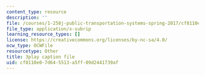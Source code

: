 ```yaml
---
content_type: resource
description: ''
file: /courses/1-258j-public-transportation-systems-spring-2017/cf8110e07d645513a5ff09d2441739af_K7lqWX6fq-Q.vtt
file_type: application/x-subrip
learning_resource_types: []
license: https://creativecommons.org/licenses/by-nc-sa/4.0/
ocw_type: OCWFile
resourcetype: Other
title: 3play caption file
uid: cf8110e0-7d64-5513-a5ff-09d2441739af
---
```

